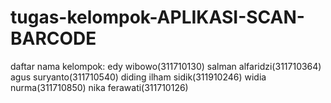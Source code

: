 # tugas-kelompok-APLIKASI-SCAN-BARCODE
daftar nama kelompok:
edy wibowo(311710130)
salman alfaridzi(311710364)
agus suryanto(311710540)
diding ilham sidik(311910246)
widia nurma(311710850)
nika ferawati(311710126)
